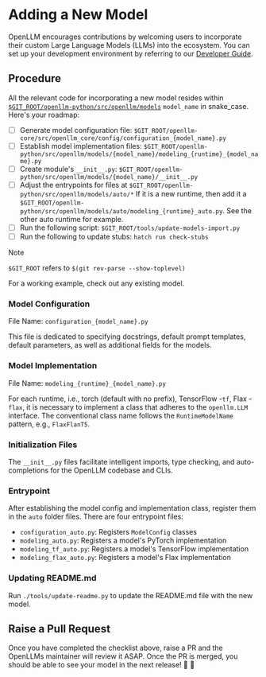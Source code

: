 # Adding a New Model

OpenLLM encourages contributions by welcoming users to incorporate their custom
Large Language Models (LLMs) into the ecosystem. You can set up your development
environment by referring to our
[Developer Guide](https://github.com/bentoml/OpenLLM/blob/main/DEVELOPMENT.md).

## Procedure

All the relevant code for incorporating a new model resides within
[`$GIT_ROOT/openllm-python/src/openllm/models`](./src/openllm/models/) `model_name` in snake_case.
Here's your roadmap:

- [ ] Generate model configuration file:
      `$GIT_ROOT/openllm-core/src/openllm_core/config/configuration_{model_name}.py`
- [ ] Establish model implementation files:
      `$GIT_ROOT/openllm-python/src/openllm/models/{model_name}/modeling_{runtime}_{model_name}.py`
- [ ] Create module's `__init__.py`:
      `$GIT_ROOT/openllm-python/src/openllm/models/{model_name}/__init__.py`
- [ ] Adjust the entrypoints for files at `$GIT_ROOT/openllm-python/src/openllm/models/auto/*` If it is a
      new runtime, then add it a `$GIT_ROOT/openllm-python/src/openllm/models/auto/modeling_{runtime}_auto.py`.
      See the other auto runtime for example.
- [ ] Run the following script: `$GIT_ROOT/tools/update-models-import.py`
- [ ] Run the following to update stubs: `hatch run check-stubs`

> [!NOTE]
> `$GIT_ROOT` refers to `$(git rev-parse --show-toplevel)`

For a working example, check out any existing model.

### Model Configuration

File Name: `configuration_{model_name}.py`

This file is dedicated to specifying docstrings, default prompt templates,
default parameters, as well as additional fields for the models.

### Model Implementation

File Name: `modeling_{runtime}_{model_name}.py`

For each runtime, i.e., torch (default with no prefix), TensorFlow -`tf`, Flax -
`flax`, it is necessary to implement a class that adheres to the `openllm.LLM`
interface. The conventional class name follows the `RuntimeModelName` pattern,
e.g., `FlaxFlanT5`.

### Initialization Files

The `__init__.py` files facilitate intelligent imports, type checking, and
auto-completions for the OpenLLM codebase and CLIs.

### Entrypoint

After establishing the model config and implementation class, register them in
the `auto` folder files. There are four entrypoint files:

- `configuration_auto.py`: Registers `ModelConfig` classes
- `modeling_auto.py`: Registers a model's PyTorch implementation
- `modeling_tf_auto.py`: Registers a model's TensorFlow implementation
- `modeling_flax_auto.py`: Registers a model's Flax implementation

### Updating README.md

Run `./tools/update-readme.py` to update the README.md file with the new model.

## Raise a Pull Request

Once you have completed the checklist above, raise a PR and the OpenLLMs
maintainer will review it ASAP. Once the PR is merged, you should be able to see
your model in the next release! 🎉 🎊
